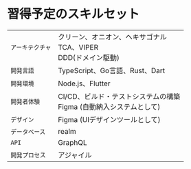 # 習得予定のスキルセット

|   |     |
|-------|-----------|
| `アーキテクチャ` |  クリーン、オニオン、ヘキサゴナル<br>TCA、VIPER<br>DDD(ドメイン駆動)   |
| `開発言語`   | TypeScript、Go言語、Rust、Dart  |
| `開発環境`   | Node.js、Flutter |
| `開発者体験` | CI/CD、ビルド・テストシステムの構築<br>Figma (自動納入システムとして) |
| `デザイン` | Figma (UIデザインツールとして) |
| `データベース` | realm  |
| `API` | GraphQL  |
| `開発プロセス` |  アジャイル  |
